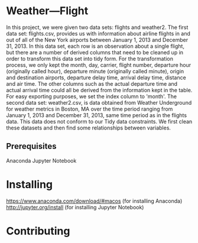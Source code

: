 # Weather—Flight
In this project, we were given two data sets: flights and weather2. The first data set: flights.csv, provides us with information about airline flights in and out of all of the New York airports between January 1, 2013 and December 31, 2013. In this data set, each row is an observation about a single flight, but there are a number of derived columns that need to be cleaned up in order to transform this data set into tidy form. For the transformation process, we only kept the month, day, carrier, flight number, departure hour (originally called hour), departure minute (originally called minute), origin and destination airports, departure delay time, arrival delay time, distance and air time. The other columns such as the actual departure time and actual arrival time could all be derived from the information kept in the table. For easy exporting purposes, we set the index column to 'month'. The second data set: weather2.csv, is data obtained from Weather Underground for weather metrics in Boston, MA over the time period ranging from January 1, 2013 and December 31, 2013, same time period as in the flights data. This data does not conform to our Tidy data constraints. We first clean these datasets and then find some relationships between variables. 
## Prerequisites
Anaconda
Jupyter Notebook
# Installing
https://www.anaconda.com/download/#macos (for installing Anaconda)
http://jupyter.org/install (for installing Jupyter Notebook)
# Contributing
